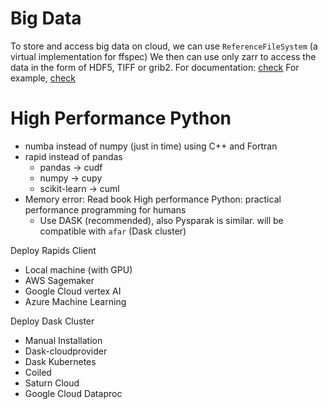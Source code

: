 # Big Data
To store and access big data on cloud, we can use `ReferenceFileSystem` (a virtual implementation for ffspec)
We then can use only zarr to access the data in the form of HDF5, TIFF or grib2. 
For documentation: [check](https://github.com/fsspec/kerchunk)
For example, [check](https://nbviewer.org/gist/rsignell-usgs/02da7d9257b4b26d84d053be1af2ceeb)


# High Performance Python

* numba instead of numpy (just in time)  using C++ and Fortran 
* rapid instead of pandas
	* pandas -> cudf
	* numpy -> cupy
	* scikit-learn -> cuml
* Memory error: Read book High performance Python: practical performance programming for humans 
	* Use DASK (recommended), also Pysparak is similar. will be compatible with `afar` (Dask cluster)



Deploy Rapids Client 
* Local machine (with GPU)
* AWS Sagemaker
* Google Cloud vertex AI
* Azure Machine Learning 

Deploy Dask Cluster 
* Manual Installation 
* Dask-cloudprovider
* Dask Kubernetes
* Coiled
* Saturn Cloud
* Google Cloud Dataproc


